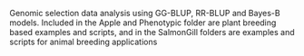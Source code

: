Genomic selection data analysis using GG-BLUP, RR-BLUP and Bayes-B models. Included in the Apple and Phenotypic folder are plant breeding based examples and scripts, and in the SalmonGill folders are examples and scripts for animal breeding applications
